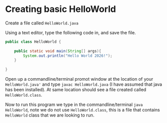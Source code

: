 # Creating basic HelloWorld

Create a file called `HelloWorld.java`

Using a text editor, type the following code in, and save the file.

```java
public class HelloWorld {
	
	public static void main(String[] args){
		System.out.println("Hello World 2026!");
	}
	
}
```

Open up a commandline/terminal promot window at the location of your `HelloWorld.java'` and type `javac HelloWorld.java` (I have assumed that java has been installed). At same location should see 
a file created called `HelloWorld.class`.

Now to run this program we type in the commandline/terminal `java HelloWorld`, note we do not use `HelloWorld.class`, this is a file that contains `HelloWorld` class that we are looking to run. 